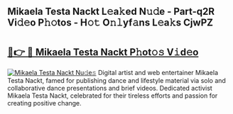 ## Mikaela Testa Nackt L𝚎a𝚔ed N𝚞𝚍e - Part-q2R Vi𝚍𝚎o P𝚑𝚘tos - H𝚘𝚝 O𝚗𝚕yf𝚊ns L𝚎a𝚔s CjwPZ

# <h2><a href="http://kf1z8sj.oniu.top/?m=Mikaela+Testa+Nackt">🔗👉 🔴 Mikaela Testa Nackt P𝚑ot𝚘𝚜 V𝚒d𝚎o</a></h2>

[![Mikaela Testa Nackt Nu𝚍e𝚜](https://i.imgur.com/0qMVB7G.gif)](http://kf1z8sj.oniu.top/?m=Mikaela+Testa+Nackt)
Digital artist and web entertainer Mikaela Testa Nackt, famed for publishing dance and lifestyle material via solo and collaborative dance presentations and brief videos. Dedicated activist Mikaela Testa Nackt, celebrated for their tireless efforts and passion for creating positive change.  
